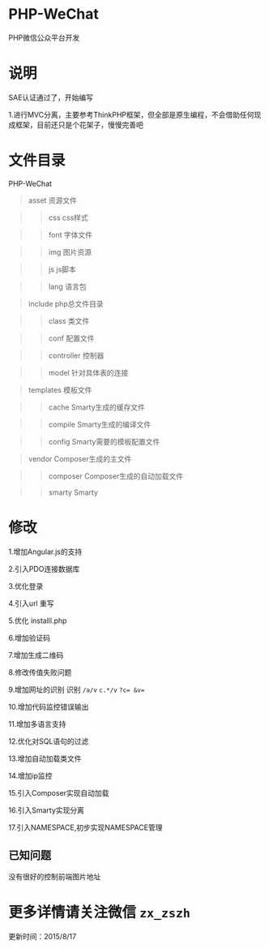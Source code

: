 # PHP-WeChat
PHP微信公众平台开发

# 说明
SAE认证通过了，开始编写

1.进行MVC分离，主要参考ThinkPHP框架，但全部是原生编程，不会借助任何现成框架，目前还只是个花架子，慢慢完善吧

# 文件目录

PHP-WeChat

>asset			资源文件

>>css			css样式

>>font			字体文件

>>img			图片资源

>>js			js脚本

>>lang			语言包

>include    	php总文件目录

>>class			类文件

>>conf			配置文件

>>controller	控制器

>>model			针对具体表的连接

>templates      模板文件

>>cache			Smarty生成的缓存文件

>>compile		Smarty生成的编译文件

>>config		Smarty需要的模板配置文件

>vendor			Composer生成的主文件

>>composer		Composer生成的自动加载文件

>>smarty		Smarty

# 修改
1.增加Angular.js的支持

2.引入PDO连接数据库

3.优化登录

4.引入url 重写

5.优化 installl.php

6.增加验证码

7.增加生成二维码

8.修改传值失败问题

9.增加网址的识别            识别 `/a/v` `c.*/v` `?c= &v= `

10.增加代码监控错误输出

11.增加多语言支持

12.优化对SQL语句的过滤

13.增加自动加载类文件

14.增加ip监控

15.引入Composer实现自动加载

16.引入Smarty实现分离

17.引入NAMESPACE,初步实现NAMESPACE管理


已知问题
-------

没有很好的控制前端图片地址


# 更多详情请关注微信 `zx_zszh`

更新时间：2015/8/17


